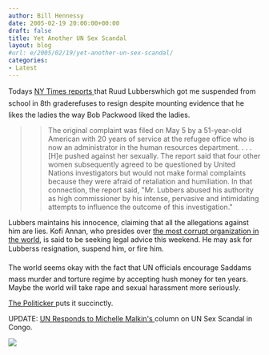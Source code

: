 ```yaml
---
author: Bill Hennessy
date: 2005-02-19 20:00:00+00:00
draft: false
title: Yet Another UN Sex Scandal
layout: blog
#url: e/2005/02/19/yet-another-un-sex-scandal/
categories:
- Latest
---
```


Todays [NY Times reports ](https://www.nytimes.com/2005/02/19/international/19nations.html)that Ruud Lubberswhich got me suspended from school in 8th graderefuses to resign despite mounting evidence that he likes the ladies the way Bob Packwood liked the ladies.




> 

> 
> > 

>> 
>> The original complaint was filed on May 5 by a 51-year-old American with 20 years of service at the refugee office who is now an administrator in the human resources department. . . . [H]e pushed against her sexually. The report said that four other women subsequently agreed to be questioned by United Nations investigators but would not make formal complaints because they were afraid of retaliation and humiliation. In that connection, the report said, "Mr. Lubbers abused his authority as high commissioner by his intense, pervasive and intimidating attempts to influence the outcome of this investigation."
>> 
>> 
> 
> 




Lubbers maintains his innocence, claiming that all the allegations against him are lies. Kofi Annan, who presides over [the most corrupt organization in the world](https://blog.billhennessy.com/blogs/hennessys_view/archive/2005/02/11/1046.aspx), is said to be seeking legal advice this weekend. He may ask for Lubberss resignation, suspend him, or fire him.




The world seems okay with the fact that UN officials encourage Saddams mass murder and torture regime by accepting hush money for ten years. Maybe the world will take rape and sexual harassment more seriously.




[The Politicker ](https://www.thoughtgalaxy.com/blog/archives/2005/02/its_time_to_dro.html)puts it succinctly.




UPDATE: [UN Responds to Michelle Malkin's ](https://michellemalkin.com/archives/001590.htm)column on UN Sex Scandal in Congo.




![](https://blog.billhennessy.com/aggbug.aspx?PostID=1132)

